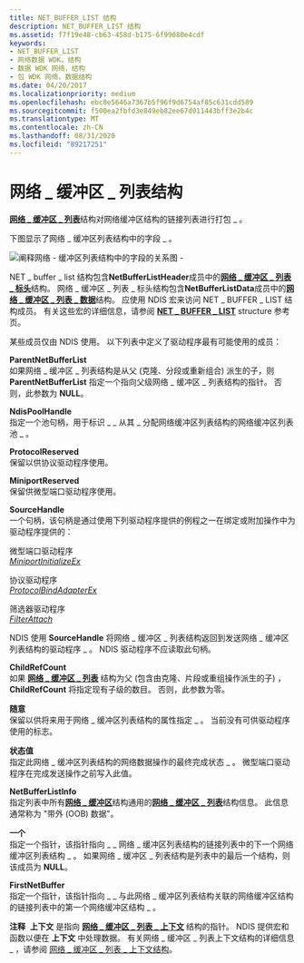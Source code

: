 ```yaml
---
title: NET_BUFFER_LIST 结构
description: NET_BUFFER_LIST 结构
ms.assetid: f7f19e48-cb63-458d-b175-6f99080e4cdf
keywords:
- NET_BUFFER_LIST
- 网络数据 WDK，结构
- 数据 WDK 网络，结构
- 包 WDK 网络，数据结构
ms.date: 04/20/2017
ms.localizationpriority: medium
ms.openlocfilehash: ebc8e5646a7367b5f96f9d6754af85c631cdd589
ms.sourcegitcommit: f500ea2fbfd3e849eb82ee67d011443bff3e2b4c
ms.translationtype: MT
ms.contentlocale: zh-CN
ms.lasthandoff: 08/31/2020
ms.locfileid: "89217251"
---
```

# <a name="net_buffer_list-structure"></a>网络 \_ 缓冲区 \_ 列表结构





[**网络 \_ 缓冲区 \_ 列表**](/windows-hardware/drivers/ddi/ndis/ns-ndis-_net_buffer_list)结构对网络缓冲区结构的链接列表进行打包 \_ 。

下图显示了网络 \_ 缓冲区列表结构中的字段 \_ 。

![阐释网络 \- 缓冲区列表结构中的字段的关系图 \-](images/netbufferlist.png)

NET \_ buffer \_ list 结构包含**NetBufferListHeader**成员中的[**网络 \_ 缓冲区 \_ 列表 \_ 标头**](/windows-hardware/drivers/ddi/ndis/ns-ndis-_net_buffer_list_header)结构。 网络 \_ 缓冲区 \_ 列表 \_ 标头结构包含**NetBufferListData**成员中的[**网络 \_ 缓冲区 \_ 列表 \_ 数据**](/windows-hardware/drivers/ddi/ndis/ns-ndis-_net_buffer_list_data)结构。 应使用 NDIS 宏来访问 NET \_ BUFFER \_ LIST 结构成员。 有关这些宏的详细信息，请参阅 [**NET \_ BUFFER \_ LIST**](/windows-hardware/drivers/ddi/ndis/ns-ndis-_net_buffer_list) structure 参考页。

某些成员仅由 NDIS 使用。 以下列表中定义了驱动程序最有可能使用的成员：

<a href="" id="parentnetbufferlist"></a>**ParentNetBufferList**  
如果网络 \_ 缓冲区 \_ 列表结构是从父 (克隆、分段或重新组合) 派生的子，则 **ParentNetBufferList** 指定一个指向父级网络 \_ 缓冲区 \_ 列表结构的指针。 否则，此参数为 **NULL**。

<a href="" id="ndispoolhandle"></a>**NdisPoolHandle**  
指定一个池句柄，用于标识 \_ \_ 从其 \_ 分配网络缓冲区列表结构的网络缓冲区列表池 \_ 。

<a href="" id="protocolreserved"></a>**ProtocolReserved**  
保留以供协议驱动程序使用。

<a href="" id="miniportreserved"></a>**MiniportReserved**  
保留供微型端口驱动程序使用。

<a href="" id="sourcehandle"></a>**SourceHandle**  
一个句柄，该句柄是通过使用下列驱动程序提供的例程之一在绑定或附加操作中为驱动程序提供的：

<a href="" id="miniport-driver"></a>微型端口驱动程序  
[*MiniportInitializeEx*](/windows-hardware/drivers/ddi/ndis/nc-ndis-miniport_initialize)

<a href="" id="protocol-driver"></a>协议驱动程序  
[*ProtocolBindAdapterEx*](/windows-hardware/drivers/ddi/ndis/nc-ndis-protocol_bind_adapter_ex)

<a href="" id="filter-driver"></a>筛选器驱动程序  
[*FilterAttach*](/windows-hardware/drivers/ddi/ndis/nc-ndis-filter_attach)

NDIS 使用 **SourceHandle** 将网络 \_ 缓冲区 \_ 列表结构返回到发送网络 \_ 缓冲区列表结构的驱动程序 \_ 。 NDIS 驱动程序不应读取此句柄。

<a href="" id="childrefcount"></a>**ChildRefCount**  
如果 [**网络 \_ 缓冲区 \_ 列表**](/windows-hardware/drivers/ddi/ndis/ns-ndis-_net_buffer_list) 结构为父 (包含由克隆、片段或重组操作派生的子) ， **ChildRefCount** 将指定现有子级的数目。 否则，此参数为零。

<a href="" id="flags"></a>**随意**  
保留以供将来用于网络 \_ 缓冲区列表结构的属性指定 \_ 。 当前没有可供驱动程序使用的标志。

<a href="" id="status"></a>**状态值**  
指定此网络 \_ 缓冲区列表结构的网络数据操作的最终完成状态 \_ 。 微型端口驱动程序在完成发送操作之前写入此值。

<a href="" id="netbufferlistinfo"></a>**NetBufferListInfo**  
指定列表中所有[**网络 \_ 缓冲区**](/windows-hardware/drivers/ddi/ndis/ns-ndis-_net_buffer)结构通用的[**网络 \_ 缓冲区 \_ 列表**](/windows-hardware/drivers/ddi/ndis/ns-ndis-_net_buffer_list)结构信息。 此信息通常称为 "带外 (OOB) 数据"。

<a href="" id="next"></a>**一个**  
指定一个指针，该指针指向 \_ \_ 网络 \_ 缓冲区列表结构的链接列表中的下一个网络缓冲区列表结构 \_ 。 如果网络 \_ 缓冲区 \_ 列表结构是列表中的最后一个结构，则该成员为 **NULL**。

<a href="" id="firstnetbuffer"></a>**FirstNetBuffer**  
指定一个指针，该指针指向 \_ \_ 与此网络 \_ 缓冲区列表结构关联的网络缓冲区结构的链接列表中的第一个网络缓冲区结构 \_ 。

**注释**  **上下文** 是指向 [**网络 \_ 缓冲区 \_ 列表 \_ 上下文**](/windows-hardware/drivers/ddi/ndis/ns-ndis-_net_buffer_list_context) 结构的指针。 NDIS 提供宏和函数以便在 **上下文** 中处理数据。 有关网络 \_ 缓冲区 \_ 列表上下文结构的详细信息 \_ ，请参阅 [网络 \_ 缓冲区 \_ 列表 \_ 上下文结构](net-buffer-list-context-structure.md)。

 

 


